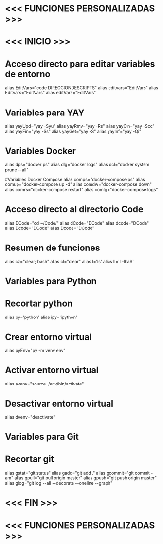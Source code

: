 # <<< FUNCIONES PERSONALIZADAS >>>
# <<< INICIO >>>

# Acceso directo para editar variables de entorno
alias EditVars="code DIRECCIONDESCRIPTS"
alias editvars="EditVars"
alias Editvars="EditVars"
alias editVars="EditVars"

# Variables para YAY
alias yayUpd="yay -Syu"
alias yayRmv="yay -Rs"
alias yayCln="yay -Scc"
alias yayFin="yay -Ss"
alias yayGet="yay -S"
alias yayInf="yay -Qi"

# Variables Docker
alias dps="docker ps"
alias dlg="docker logs"
alias dcl="docker system prune --all"

#Variables Docker Compose
alias comps="docker-compose ps"
alias comup="docker-compose up -d"
alias comdw="docker-compose down"
alias comrs="docker-compose restart"
alias comlg="docker-compose logs"

# Acceso directo al directorio Code
alias DCode="cd ~/Code/"
alias dCode="DCode"
alias dcode="DCode"
alias Dcode="DCode"
alias Dcode="DCode"

# Resumen de funciones
alias cz="clear; bash"
alias cl="clear"
alias l='ls'
alias ll='l -lhaS'

# Variables para Python
# Recortar python
alias py='python'
alias ipy='ipython'

# Crear entorno virtual 
alias pyEnv="py -m venv env"
# Activar entorno virtual
alias avenv="source ./env/bin/activate"
# Desactivar entorno virtual
alias dvenv="deactivate"

# Variables para Git
# Recortar git
alias gstat="git status"
alias gadd="git add ."
alias gcommit="git commit -am" 
alias gpull="git pull origin master"
alias gpush="git push origin master"
alias glog="git log --all --decorate --oneline --graph"

# <<< FIN >>>
# <<< FUNCIONES PERSONALIZADAS >>>